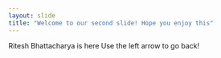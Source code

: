 ```yaml
---
layout: slide
title: "Welcome to our second slide! Hope you enjoy this"
---
```

Ritesh Bhattacharya is here
Use the left arrow to go back!
